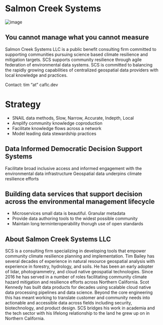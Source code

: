 # Salmon Creek Systems

![image](images/image6.png)

## You cannot manage what you cannot measure
Salmon Creek Systems LLC is a public benefit consulting firm committed to supporting communities pursuing science based climate resilience and mitigation targets.  SCS supports community resilience through agile federation of environmental data systems.  SCS is committed to balancing the rapidly growing capabilities of centralized geospatial data providers with local knowledge and practices.  

Contact: tim   “at”  caflc.dev
# Strategy 
* SNAIL data methods, Slow, Narrow, Accurate, Indepth, Local  
* Amplify community knowledge coproduction
* Facilitate knowledge flows across a network
* Model leading data stewardship practices
## Data Informed Democratic Decision Support Systems 
Facilitate broad inclusive access and informed engagement with the environmental data infrastructure 
Geospatial data underpins climate resilience efforts 
## Building data services that support decision across the environmental management lifecycle 
* Microservices    small data is beautiful.  Granular metadata 
* Provide data authoring tools to the widest possible community
* Maintain long terminteroperability thorugh use of open standards
## About Salmon Creek Systems LLC
SCS is a consulting firm specializing in developing tools that empower community climate resilience planning and implementation.  Tim Bailey has several decades of experience in natural resource geospatial analysis with experience in forestry, hydrology, and soils. He has been an early adopter of lidar, photogrammetry, and cloud native geospatial technologies.  Since 2016 he has served in a number of roles facilitating community climate hazard mitigation and resilience efforts across Northern California. Scot Kennedy has built data products for decades using scalable cloud native data processing pipelines and data science. Beyond the core engineering this has meant working to translate customer and community needs into actionable and accessible data across fields including security, biotechnology, and product design. SCS bridges his work in academia and the tech sector with his lifelong relationship to the land he grew up on in Northern California. 
